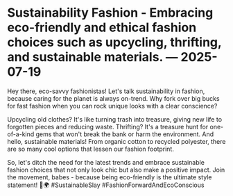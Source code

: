 # Sustainability Fashion - Embracing eco-friendly and ethical fashion choices such as upcycling, thrifting, and sustainable materials. — 2025-07-19

Hey there, eco-savvy fashionistas! Let's talk sustainability in fashion, because caring for the planet is always on-trend. Why fork over big bucks for fast fashion when you can rock unique looks with a clear conscience?

Upcycling old clothes? It's like turning trash into treasure, giving new life to forgotten pieces and reducing waste. Thrifting? It's a treasure hunt for one-of-a-kind gems that won't break the bank or harm the environment. And hello, sustainable materials! From organic cotton to recycled polyester, there are so many cool options that lessen our fashion footprint.

So, let's ditch the need for the latest trends and embrace sustainable fashion choices that not only look chic but also make a positive impact. Join the movement, babes - because being eco-friendly is the ultimate style statement! 💚🌍 #SustainableSlay #FashionForwardAndEcoConscious